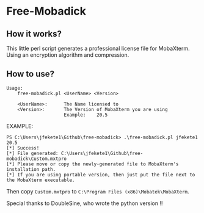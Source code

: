 # Free-Mobadick

## How it works?

This little perl script generates a professional license file for MobaXterm.
Using an encryption algorithm and compression.

## How to use?

```
Usage:
    free-mobadick.pl <UserName> <Version>

    <UserName>:      The Name licensed to
    <Version>:       The Version of MobaXterm you are using
                     Example:    20.5
```

EXAMPLE:

```
PS C:\Users\jfekete1\Github\free-mobadick> .\free-mobadick.pl jfekete1 20.5
[*] Success!
[*] File generated: C:\Users\jfekete1\Github\free-mobadick\Custom.mxtpro
[*] Please move or copy the newly-generated file to MobaXterm's installation path.
[*] If you are using portable version, then just put the file next to the MobaXterm executable.
```

Then copy `Custom.mxtpro` to `C:\Program Files (x86)\Mobatek\MobaXterm`.

Special thanks to DoubleSine, who wrote the python version !!
